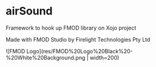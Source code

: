 # airSound
Framework to hook up FMOD library on Xojo project

Made with FMOD Studio by Firelight Technologies Pty Ltd

![FMOD Logo](res/FMOD%20Logo%20Black%20-%20White%20Background.png | width=200)
